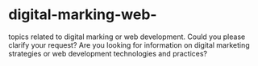 # digital-marking-web-
topics related to digital marking or web development. Could you please clarify your request? Are you looking for information on digital marketing strategies or web development technologies and practices?
